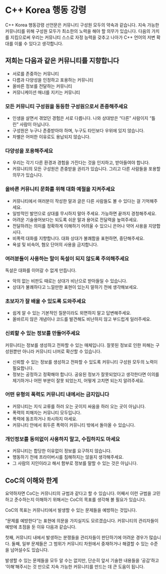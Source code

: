 # C++ Korea 행동 강령

C++ Korea 행동강령 선언문은 커뮤니티 구성원 모두의 약속과 같습니다.
지속 가능한 커뮤니티를 위해 구성원 모두가 최소한의 노력을 해야 할 의무가 있습니다.
다음의 가치를 지킴으로써 우리는 커뮤니티 스스로 자정 능력을 갖추고 나아가 C++ 언어의 저변 확대를 이룰 수 있다고 생각합니다.

## 저희는 다음과 같은 커뮤니티를 지향합니다

- 서로를 존중하는 커뮤니티
- 다름과 다양성을 인정하고 포용하는 커뮤니티
- 올바른 정보를 전달하는 커뮤니티
- 커뮤니케이션 매너를 지키는 커뮤니티

### 모든 커뮤니티 구성원을 동등한 구성원으로서 존중해주세요

- 인생을 살면서 겪었던 경험은 서로 다릅니다. 나와 상대방은 “다른” 사람이지 “틀린” 사람이 아닙니다.
- 구성원은 누구나 존중받아야 하며, 누구도 타인보다 우위에 있지 않습니다.
- 차별은 어떠한 이유로도 용납되지 않습니다.

### 다양성을 포용해주세요

- 우리는 각기 다른 환경과 경험을 가진다는 것을 인지하고, 받아들여야 합니다.
- 커뮤니티의 모든 구성원은 존중받을 권리가 있습니다. 그리고 다른 사람들을 포용할 의무가 있습니다.

### 올바른 커뮤니티 문화를 위해 대화 예절을 지켜주세요

- 커뮤니티에서 여러분이 작성한 말과 글은 다른 사람들도 볼 수 있다는 걸 기억해주세요.
- 일방적인 발언으로 상대를 무시하지 말아 주세요. 가능하면 끝까지 경청해주세요.
- 어려운 기술용어보다는 되도록 쉬운 말과 용어로 전달력을 높여주세요.
- 전달하려는 의미를 정확하게 이해하기 어려울 수 있으니 은어나 약어 사용을 지양합시다.
- 비폭력 대화를 지향합니다. 대화 상대가 불쾌함을 표현하면, 중단해주세요.
- 욕설 및 비속어, 혐오 단어의 사용을 금지합니다.

### 여러분들이 사용하는 말이 독설이 되지 않도록 주의해주세요

독설은 대화를 이어갈 수 없게 만듭니다.

- 악의 없는 비판도 때로는 상대가 비난으로 받아들일 수 있습니다.
- 상대가 불쾌하다고 느낄만한 표현이 있는지 말하기 전에 생각해보세요.

### 초보자가 잘 배울 수 있도록 도와주세요

- 쉽게 알 수 있는 기본적인 질문이라도 외면하지 말고 답변해주세요.
- 올바르지 않은 개념이나 코드를 발견해도 비난하지 않고 부드럽게 일러주세요.

### 신뢰할 수 있는 정보를 만들어주세요

커뮤니티는 정보를 생성하고 전파할 수 있는 매체입니다.
잘못된 정보로 인한 피해는 구성원뿐만 아니라 커뮤니티 너머로 확산할 수 있습니다.

- 신뢰할 수 있는 정보를 생성하고 전파할 수 있도록 커뮤니티 구성원 모두의 노력이 필요합니다.
- 정보는 공정하고 정확해야 합니다. 공유된 정보가 잘못되었다고 생각한다면 이의를 제기하거나 어떤 부분이 잘못 되었는지, 어떻게 고치면 되는지 알려주세요.

### 어떤 유형의 폭력도 커뮤니티 내에서는 금지입니다

- 커뮤니티는 지식 교류를 하러 오는 곳이지 싸움을 하러 오는 곳이 아닙니다.
- 폭력의 피해자는 커뮤니티 모두입니다.
- 폭력에 동조하거나 좌시하지 마세요.
- 커뮤니티 안에서 휘두른 폭력이 커뮤니티 밖에서 돌아올 수 있습니다.

### 개인정보를 동의없이 사용하지 말고, 수집하지도 마세요

- 커뮤니티는 합당한 이유없이 정보를 요구하지 않습니다.
- 행동하기 전에 프라이버시를 침해하지는 않을지 생각해주세요.
- 그 사람의 지인이라고 해서 함부로 정보를 말할 수 있는 것은 아닙니다.


## CoC의 이해와 한계

요약하자면 CoC는 커뮤니티의 규범과 같다고 할 수 있습니다.
어째서 이런 규범을 고민하고 준수하는지 이해하기 위해서는 CoC의 목표를 생각해 볼 필요가 있습니다.

CoC의 목표는 커뮤니티에서 발생할 수 있는 문제들을 예방하는 것입니다. 

“문제를 예방한다”는 표현에 의문을 가지실지도 모르겠습니다. 커뮤니티의 관리자들이 예방에 초점을 둔 이유 다음과 같습니다.

첫째, 커뮤니티 내에서 발생하는 분쟁들을 관리자들이 판단하기에 어려운 경우가 많습니다.
둘째, 일부 문제들은 그 범위가 커뮤니티 차원에서 중재하거나 해결할 수 있는 수준을 넘어설수도 있습니다.

발생할 수 있는 문제들을 모두 알 수는 없지만, 단순히 앞서 기술한 내용들을 ‘공감’하고 ‘이해’해주시는 것 만으로 지속 가능한 커뮤니티를 만드는 데 큰 도움이 됩니다.
